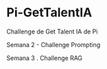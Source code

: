 # Pi-GetTalentIA

Challenge de Get Talent IA de Pi

Semana 2 - Challenge Prompting

Semana 3 . Challenge RAG